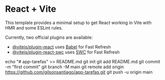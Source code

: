 # React + Vite

This template provides a minimal setup to get React working in Vite with HMR and some ESLint rules.

Currently, two official plugins are available:

- [@vitejs/plugin-react](https://github.com/vitejs/vite-plugin-react/blob/main/packages/plugin-react/README.md) uses [Babel](https://babeljs.io/) for Fast Refresh
- [@vitejs/plugin-react-swc](https://github.com/vitejs/vite-plugin-react-swc) uses [SWC](https://swc.rs/) for Fast Refresh


echo "# app-tarefas" >> README.md
git init
git add README.md
git commit -m "first commit"
git branch -M main
git remote add origin https://github.com/gilsonsantiago/app-tarefas.git
git push -u origin main
